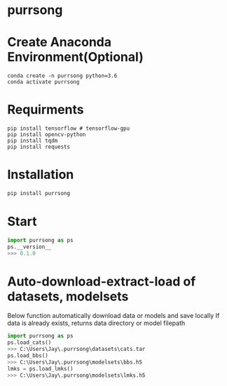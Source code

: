# purrsong

# Create Anaconda Environment(Optional)
```
conda create -n purrsong python=3.6
conda activate purrsong
```

# Requirments
```
pip install tensorflow # tensorflow-gpu
pip install opencv-python
pip install tqdm
pip install requests
```

# Installation
```python
pip install purrsong
```

# Start
```python
import purrsong as ps
ps.__version__
>>> 0.1.0
```

# Auto-download-extract-load of datasets, modelsets
Below function automatically download data or models and save locally
If data is already exists, returns data directory or model filepath
```python
import purrsong as ps
ps.load_cats()
>>> C:\Users\Jay\.purrsong\datasets\cats.tar
ps.load_bbs()
>>> C:\Users\Jay\.purrsong\modelsets\bbs.h5
lmks = ps.load_lmks()
>>> C:\Users\Jay\.purrsong\modelsets\lmks.h5
```
